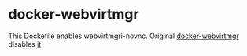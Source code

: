 # docker-webvirtmgr

This Dockefile enables webvirtmgri-novnc.
Original [docker-webvirtmgr](https://github.com/lemonlatte/docker-webvirtmgr) disables [it](https://github.com/lemonlatte/docker-webvirtmgr/blob/master/supervisor.webvirtmgr.conf).
